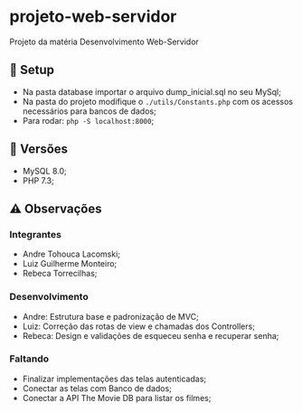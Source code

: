 # projeto-web-servidor

Projeto da matéria Desenvolvimento Web-Servidor

## :wrench: Setup

- Na pasta database importar o arquivo dump_inicial.sql no seu MySql;
- Na pasta do projeto modifique o `./utils/Constants.php` com os acessos necessários para bancos de dados;
- Para rodar: `php -S localhost:8000`;

## 🔀 Versões

- MySQL 8.0;
- PHP 7.3;

## ⚠️ Observações

### Integrantes

- Andre Tohouca Lacomski;
- Luiz Guilherme Monteiro;
- Rebeca Torrecilhas;

### Desenvolvimento

- Andre: Estrutura base e padronização de MVC;
- Luiz: Correção das rotas de view e chamadas dos Controllers;
- Rebeca: Design e validações de esqueceu senha e recuperar senha;

### Faltando

- Finalizar implementações das telas autenticadas;
- Conectar as telas com Banco de dados;
- Conectar a API The Movie DB para listar os filmes;